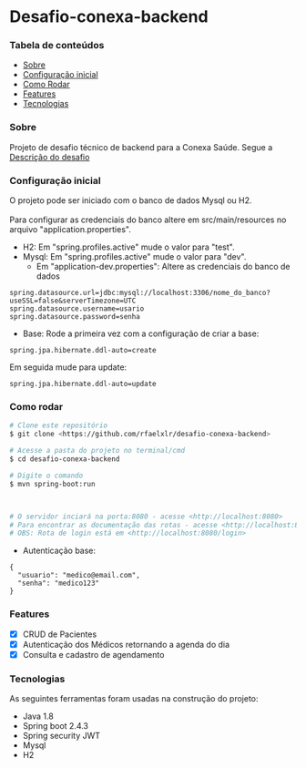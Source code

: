 # Desafio-conexa-backend

### Tabela de conteúdos

<!--ts-->
   * [Sobre](#Sobre)
   * [Configuração inicial](#Configuração-inicial)
   * [Como Rodar](#Como-rodar)
   * [Features](#Features)
   * [Tecnologias](#tecnologias)
<!--te-->

### Sobre
Projeto de desafio técnico de backend para a Conexa Saúde. Segue a [Descrição do desafio](https://gitlab.com/conexasaude-public/desafio-tecnico-backend-conexa)

### Configuração inicial
O projeto pode ser iniciado com o banco de dados Mysql ou H2. 
</br>
</br>
Para configurar as credenciais do banco altere em src/main/resources no arquivo "application.properties". 
</br>
 * H2: Em "spring.profiles.active" mude o valor para "test".
 * Mysql: Em "spring.profiles.active" mude o valor para "dev".
    * Em "application-dev.properties": Altere as credenciais do banco de dados


```
spring.datasource.url=jdbc:mysql://localhost:3306/nome_do_banco?useSSL=false&serverTimezone=UTC
spring.datasource.username=usario
spring.datasource.password=senha

```
* Base: Rode a primeira vez com a configuração de criar a base:
```
spring.jpa.hibernate.ddl-auto=create

```
Em seguida mude para update:
```
spring.jpa.hibernate.ddl-auto=update

```


### Como rodar

```bash
# Clone este repositório
$ git clone <https://github.com/rfaelxlr/desafio-conexa-backend>

# Acesse a pasta do projeto no terminal/cmd
$ cd desafio-conexa-backend

# Digite o comando
$ mvn spring-boot:run



# O servidor inciará na porta:8080 - acesse <http://localhost:8080>
# Para encontrar as documentação das rotas - acesse <http://localhost:8080/swagger-ui.html>
# OBS: Rota de login está em <http://localhost:8080/login>
```

- Autenticação base:

```
{
  "usuario": "medico@email.com",
  "senha": "medico123"
}

```

### Features

- [x] CRUD de Pacientes
- [x] Autenticação dos Médicos retornando a agenda do dia
- [X] Consulta e cadastro de agendamento

### Tecnologias
As seguintes ferramentas foram usadas na construção do projeto:

- Java 1.8
- Spring boot 2.4.3
- Spring security JWT
- Mysql
- H2
